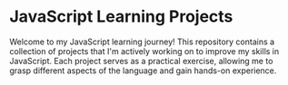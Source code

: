 # JavaScript Learning Projects
Welcome to my JavaScript learning journey! This repository contains a collection of projects that I'm actively working on to improve my skills in JavaScript. Each project serves as a practical exercise, allowing me to grasp different aspects of the language and gain hands-on experience.

